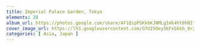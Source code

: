 ```yaml
---
title: Imperial Palace Garden, Tokyo
elements: 20
album_url: https://photos.google.com/share/AF1QipPSKk6KJNMLgImk4ht0hNItCBtGUJ351LIiSPJlvUlW9Tfi69tOGIF8r6dKY7Vtag?key=SVRFdEZDa21JUFVYaVpFbUFNajFfeGlNTDQyUWFn
cover_image_url: https://lh3.googleusercontent.com/GYU25Oey5KFxGkkb_0rZNIZELyqJQh-4GUP3vGb61YB_d0LUKOgDbBj1gbawRhPb5pJhCXVD86nNsX-pUb2zXmfUHVLNKfMSZ7LpW2yt2trlFOe6GAI47xsSB-UUdjX1-B3Da1upLjrNsIFvZkp5PJlgCvb_D9MfIA0yECDuoZQ_vu3ChQBH9RdICekLN1eTiq8BB_1Qjrejz8aherbas_NyskWoUOMB9AHsdhj9memnS_R4AX3nMBffelCzFNLE440GIKAQ4vPDJOmVz5nE-wpbk2uMRivGZuPqHjm7R2iBFMjqMT7Jan7iOYes4cMqMp9GqnIc9LRQRTtuEYGg16lHtO2szbSL2cv9TX8H4BUlzt8BPaOeEXVA1G-jq7_ewh7bW3722CtrQgr9q2XXbj_Kwe3IBipic9Cd6qfg-OA93nqcAmIXh8IVrwuXp57vZor15CqkXer90yslJHSXQUeZBAjJVUyLUrTznqRGl8gGajVTRyQ76eyVw2nwqXXkfG8Tchsjyhe5GM7wHILTBiUIcItM7LFAMQF6MYcpvNj0lnFM5sBZ4sRJZIWTu4AVf2dYdVJ69EpjFbFt4ln5xjVa7jXs05dalWw1ysoqi0gIbtv4MqAVmu_6N8a8pS8pyyLw9K3fuWfnyASKx_E09JqXLA=s195-p-k-no
categories: [ Asia, Japan ]
---
```

